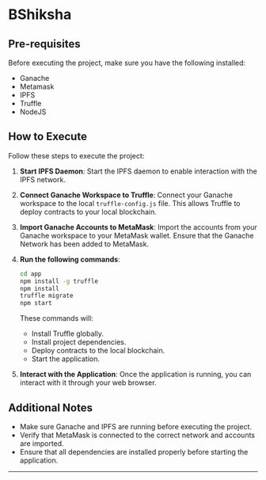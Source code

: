 # BShiksha

## Pre-requisites

Before executing the project, make sure you have the following installed:

- Ganache
- Metamask
- IPFS
- Truffle
- NodeJS

## How to Execute

Follow these steps to execute the project:

1. **Start IPFS Daemon**: Start the IPFS daemon to enable interaction with the IPFS network.

2. **Connect Ganache Workspace to Truffle**: Connect your Ganache workspace to the local `truffle-config.js` file. This allows Truffle to deploy contracts to your local blockchain.

3. **Import Ganache Accounts to MetaMask**: Import the accounts from your Ganache workspace to your MetaMask wallet. Ensure that the Ganache Network has been added to MetaMask.

4. **Run the following commands**:
    ```bash
    cd app
    npm install -g truffle
    npm install
    truffle migrate
    npm start
    ```

    These commands will:
    - Install Truffle globally.
    - Install project dependencies.
    - Deploy contracts to the local blockchain.
    - Start the application.

5. **Interact with the Application**: Once the application is running, you can interact with it through your web browser. 

## Additional Notes

- Make sure Ganache and IPFS are running before executing the project.
- Verify that MetaMask is connected to the correct network and accounts are imported.
- Ensure that all dependencies are installed properly before starting the application.

---